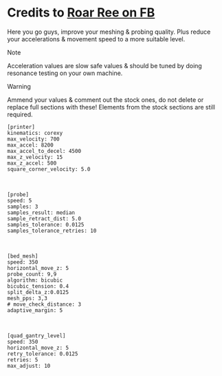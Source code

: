 # Credits to [Roar Ree on FB](https://www.facebook.com/groups/6997076173737632/permalink/7222730737838840)
 
Here you go guys, improve your meshing & probing quality. Plus reduce your accelerations & movement speed to a more suitable level.
    
> [!NOTE]
> Acceleration values are slow safe values & should be tuned by doing resonance testing on your own machine.

> [!WARNING]
> Ammend your values & comment out the stock ones, do not delete or replace full sections with these! Elements from the stock sections are still required.


    [printer]
    kinematics: corexy           
    max_velocity: 700            
    max_accel: 8200           
    max_accel_to_decel: 4500  
    max_z_velocity: 15           
    max_z_accel: 500             
    square_corner_velocity: 5.0  

<br>

    [probe]
    speed: 5
    samples: 3
    samples_result: median
    sample_retract_dist: 5.0
    samples_tolerance: 0.0125
    samples_tolerance_retries: 10 

<br>

    [bed_mesh]
    speed: 350                
    horizontal_move_z: 5        
    probe_count: 9,9                
    algorithm: bicubic           
    bicubic_tension: 0.4
    split_delta_z:0.0125
    mesh_pps: 3,3 
    # move_check_distance: 3
    adaptive_margin: 5

<br>

    [quad_gantry_level]          
    speed: 350             
    horizontal_move_z: 5      
    retry_tolerance: 0.0125 
    retries: 5                  
    max_adjust: 10              

